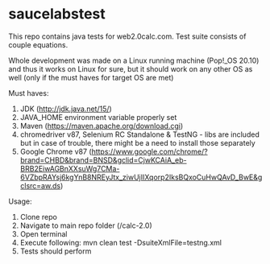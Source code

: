# saucelabstest

This repo contains java tests for web2.0calc.com. Test suite consists of couple equations.

Whole development was made on a Linux running machine (Pop!_OS 20.10) and thus it works on Linux for sure, but it should work on any other OS as well (only if the must haves for target OS are met)

Must haves:

1. JDK (http://jdk.java.net/15/)
2. JAVA_HOME environment variable properly set
3. Maven (https://maven.apache.org/download.cgi)
4. chromedriver v87, Selenium RC Standalone & TestNG - libs are included but in case of trouble, there might be a need to install those separately
5. Google Chrome v87 (https://www.google.com/chrome/?brand=CHBD&brand=BNSD&gclid=CjwKCAiA_eb-BRB2EiwAGBnXXsuWg7CMa-6VZbpRAYsj6kgYnB8NREyJtx_ziwUjIIXqorp2IksBQxoCuHwQAvD_BwE&gclsrc=aw.ds)

Usage:

1. Clone repo
2. Navigate to main repo folder (/calc-2.0)
3. Open terminal
4. Execute following:
      mvn clean test -DsuiteXmlFile=testng.xml
5. Tests should perform
